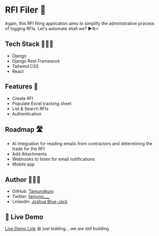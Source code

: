 # RFI Filer 📁
Again, this RFI filing application aims to simplify the administrative process of logging RFIs. 
Let's automate shall we? ▶️⚙️🔥

## Tech Stack 👷🏽‍♂️
- Django
- Django Rest Framework
- Tailwind CSS
- React

## Features 🔨
- Create RFI
- Populate Excel tracking sheet
- List & Search RFIs
- Authentication

## Roadmap 🛣️
- AI Integration for reading emails from contractors and determining the trade for the RFI
- Add Attachments
- Webhooks to listen for email notifications
- Mobile app

## Author 🧑🏽‍🦱
- GitHub: [Tamunokuro](https://github.com/Tamunokuro)
- Twitter: [tamuno___](https://twitter.com/tamuno____)
- LinkedIn: [Joshua Blue-Jack](https://linkedin.com/in/linkedinhandle)

## 🚀 Live Demo
[Live Demo Link](https://budgetly-app.onrender) 😆 just kidding....we are still building
